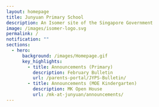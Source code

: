 ```yaml
---
layout: homepage
title: Junyuan Primary School
description: An Isomer site of the Singapore Government
image: /images/isomer-logo.svg
permalink: /
notification: ""
sections:
  - hero:
      background: /images/Homepage.gif
      key_highlights:
        - title: Announcements (Primary)
          description: February Bulletin
          url: /parents-portal/JYPS-Bulletin/
        - title: Announcements (MOE Kindergarten)
          description: MK Open House
          url: /mk-at-junyuan/announcements/
---
```

